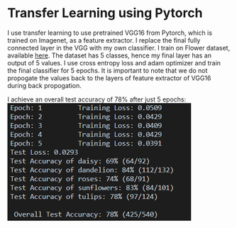 # Transfer Learning using Pytorch
I use transfer learning to use pretrained VGG16 from Pytorch, which is trained on Imagenet, as a feature extractor. I replace the final fully connected layer in the VGG with my own classifier. I train on Flower dataset, available [here](https://s3.amazonaws.com/video.udacity-data.com/topher/2018/September/5baa60a0_flower-photos/flower-photos.zip). The dataset has 5 classes, hence my final layer has an output of 5 values. I use cross entropy loss and adam optimizer and train the final classifier for 5 epochs. It is important to note that we do not propogate the values back to the layers of feature extractor of VGG16 during back propogation. 

I achieve an overall test accuracy of 78% after just 5 epochs:
![test_accuracy](results/accuracy_transfer.png)